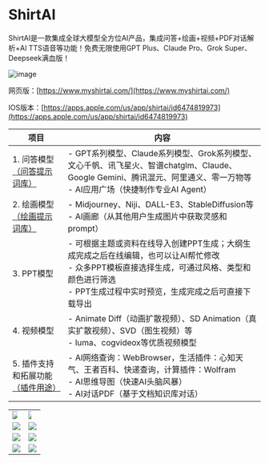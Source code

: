 # ShirtAI

ShirtAI是一款集成全球大模型全方位AI产品，集成问答+绘画+视频+PDF对话解析+AI TTS语音等功能！免费无限使用GPT Plus、Claude Pro、Grok Super、Deepseek满血版！

![image](https://github.com/user-attachments/assets/65a7a392-7bb2-45d2-b848-818335ccc429)


网页版：[https://www.myshirtai.com/](https://www.myshirtai.com/)

IOS版本：[https://apps.apple.com/us/app/shirtai/id6474819973](https://apps.apple.com/us/app/shirtai/id6474819973)


| 项目                                                                                           | 内容                                                                                          |
|------------------------------------------------------------------------------------------------|----------------------------------------------------------------------------------------------|
| 1. 问答模型 [（问答提示词库）](https://prompt.blueshirtmap.com/)                                 | - GPT系列模型、Claude系列模型、Grok系列模型、文心千帆、讯飞星火、智谱chatglm、Claude、Google Gemini、腾讯混元、阿里通义、零一万物等<br>- AI应用广场（快捷制作专业AI Agent） |
| 2. 绘画模型 [（绘画提示词库）](https://draw.blueshirtmap.com/)                                   | - Midjourney、Niji、DALL-E3、StableDiffusion等<br>- AI画廊（从其他用户生成图片中获取灵感和prompt） |
| 3. PPT模型                                                                                     | - 可根据主题或资料在线导入创建PPT生成；大纲生成完成之后在线编辑，也可以让AI帮忙修改<br>- 众多PPT模板直接选择生成，可通过风格、类型和颜色进行筛选<br>- PPT生成过程中实时预览，生成完成之后可直接下载导出 |
| 4. 视频模型                                                                                    | - Animate Diff（动画扩散视频）、SD Animation（真实扩散视频）、SVD（图生视频）等<br>- luma、cogvideox等优质视频模型 |
| 5. 插件支持和拓展功能 [（插件用途）](https://docs.blueshirttools.com/qi-ta/cha-jian-jie-shao)    | - AI网络查询：WebBrowser，生活插件：心知天气、王者百科、快递查询，计算插件：Wolfram<br>- AI思维导图（快速AI头脑风暴）<br>- AI对话PDF（基于文档知识库对话） |


<table style="width:100%">
<tr>
<td style="width:50%"><img src="https://github.com/user-attachments/assets/cf3c4ba9-a4de-4077-8009-c2d691214ec3" style="max-width:60%; height:auto;"></td>
<td style="width:50%"><img src="https://github.com/user-attachments/assets/4960b190-4901-4cf5-9b75-c968ed30c4ac" style="max-width:40%; height:auto;"></td>
</tr>
<tr>
<td style="width:50%"><img src="https://github.com/user-attachments/assets/8f157fb9-ddd5-4d54-8a8f-530c0878d39d" style="max-width:100%; height:auto;"></td>
<td style="width:50%"><img src="https://github.com/user-attachments/assets/5d1f0111-f6e1-4113-8335-f6e416ee136a" style="max-width:100%; height:auto;"></td>
</tr>
<tr>
<td style="width:50%"><img src="https://github.com/user-attachments/assets/6362538a-e599-4b5a-b80b-e4905d1766f4" style="max-width:100%; height:auto;"></td>
<td style="width:50%"><img src="https://github.com/user-attachments/assets/f2d453b4-3457-47d5-84cb-a1ee5d96663c" style="max-width:100%; height:auto;"></td>
</tr>
<tr>
<td style="width:50%"><img src="https://github.com/user-attachments/assets/ede1b1bf-1e00-4a31-afbf-fe378a69c57c" style="max-width:100%; height:auto;"></td>
<td style="width:50%"><img src="https://github.com/user-attachments/assets/b637f543-bf34-44c2-809a-ac12b87c6acf" style="max-width:100%; height:auto;"></td>
</tr>
</table>



